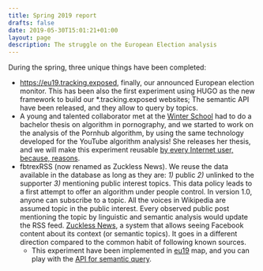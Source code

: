 ```yaml
---
title: Spring 2019 report
drafts: false
date: 2019-05-30T15:01:21+01:00
layout: page
description: The struggle on the European Election analysis
---
```



During the spring, three unique things have been completed:

* https://eu19.tracking.exposed, finally, our announced European election monitor. This has been also the first experiment using HUGO as the new framework to build our \*.tracking.exposed websites; The semantic API have been released, and they allow to query by topics.
* A young and talented collaborator met at the [Winter School](https://data-activism.net/2019/01/alex-dmi-winterschool/) had to do a bachelor thesis on algorithm in pornography, and we started to work on the analysis of the Pornhub algorithm, by using the same technology developed for the YouTube algorithm analysis! She releases her thesis, and we will make this experiment reusable [by every Internet user, because, reasons](https://www.youtube.com/watch?v=LTJvdGcb7Fs).
* fbtrexRSS (now renamed as Zuckless News). We reuse the data available in the database as long as they are: *1)* public *2)* unlinked to the supporter *3)* mentioning public interest topics. This data policy leads to a first attempt to offer an algorithm under people control. In version 1.0, anyone can subscribe to a topic. All the voices in Wikipedia are assumed topic in the public interest. Every observed public post mentioning the topic by linguistic and semantic analysis would update the RSS feed. [Zuckless News](https://facebook.tracking.exposed/zuckless-news), a system that allows seeing Facebook content about its context (or semantic topics). It goes in a different direction compared to the common habit of following known sources.
  * This experiment have been implemented in [eu19](https://eu19.tracking.exposed) map, and you can play with the [API for semantic query](https://github.com/tracking-exposed/facebook/issues/128).
